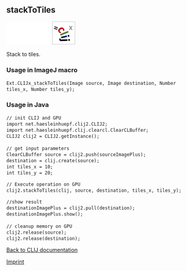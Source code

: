 ## stackToTiles
<img src="images/mini_empty_logo.png"/><img src="images/mini_empty_logo.png"/><img src="images/mini_clijx_logo.png"/>

Stack to tiles.

### Usage in ImageJ macro
```
Ext.CLIJx_stackToTiles(Image source, Image destination, Number tiles_x, Number tiles_y);
```


### Usage in Java
```
// init CLIJ and GPU
import net.haesleinhuepf.clij2.CLIJ2;
import net.haesleinhuepf.clij.clearcl.ClearCLBuffer;
CLIJ2 clij2 = CLIJ2.getInstance();

// get input parameters
ClearCLBuffer source = clij2.push(sourceImagePlus);
destination = clij.create(source);
int tiles_x = 10;
int tiles_y = 20;
```

```
// Execute operation on GPU
clij2.stackToTiles(clij, source, destination, tiles_x, tiles_y);
```

```
//show result
destinationImagePlus = clij2.pull(destination);
destinationImagePlus.show();

// cleanup memory on GPU
clij2.release(source);
clij2.release(destination);
```


[Back to CLIJ documentation](https://clij.github.io/)

[Imprint](https://clij.github.io/imprint)
